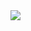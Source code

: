 <img src="https://camo.githubusercontent.com/49d49a7cf95bebd1fc5696726af41980d36254b8161c09d16982866f29eb14b7/68747470733a2f2f63617073756c652d72656e6465722e76657263656c2e6170702f6170693f747970653d76656e6f6d266865696768743d32303026746578743d49253230616d25323056656e6f6d2e26666f6e7453697a653d373026636f6c6f723d303a3838373165352c3130303a623637386334267374726f6b653d623637386334"/>
